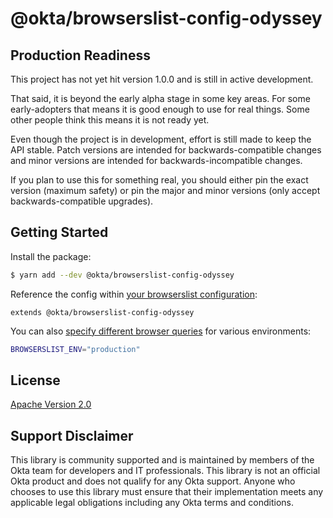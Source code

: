 # @okta/browserslist-config-odyssey

## Production Readiness

This project has not yet hit version 1.0.0 and is still in active development.

That said, it is beyond the early alpha stage in some key areas. For some
early-adopters that means it is good enough to use for real things. Some
other people think this means it is not ready yet.

Even though the project is in development, effort is still made to keep
the API stable. Patch versions are intended for backwards-compatible
changes and minor versions are intended for backwards-incompatible changes.

If you plan to use this for something real, you should either pin the
exact version (maximum safety) or pin the major and minor versions
(only accept backwards-compatible upgrades).

## Getting Started

Install the package:

```sh
$ yarn add --dev @okta/browserslist-config-odyssey
```

Reference the config within [your browserslist configuration][1]:

```
extends @okta/browserslist-config-odyssey
```

You can also [specify different browser queries][2] for various environments:

```sh
BROWSERSLIST_ENV="production"
```

[1]: https://github.com/browserslist/browserslist#shareable-configs
[2]: https://github.com/browserslist/browserslist#configuring-for-different-environments

## License

[Apache Version 2.0](https://github.com/atko-eng/odyssey-design-system/blob/master/LICENSE)

## Support Disclaimer

This library is community supported and is maintained by members of the Okta team for developers and IT professionals.
This library is not an official Okta product and does not qualify for any Okta support. Anyone who chooses to use this
library must ensure that their implementation meets any applicable legal obligations including any Okta terms and conditions.
